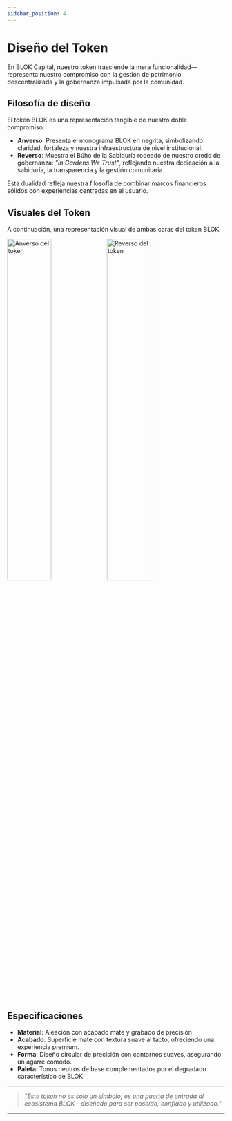 ```yaml
---
sidebar_position: 4
---
```


# Diseño del Token

En BLOK Capital, nuestro token trasciende la mera funcionalidad—representa nuestro compromiso con la gestión de patrimonio descentralizada y la gobernanza impulsada por la comunidad.

## Filosofía de diseño

El token BLOK es una representación tangible de nuestro doble compromiso:

- **Anverso**: Presenta el monograma BLOK en negrita, simbolizando claridad, fortaleza y nuestra infraestructura de nivel institucional.
- **Reverso**: Muestra el Búho de la Sabiduría rodeado de nuestro credo de gobernanza: *"In Gardens We Trust"*, reflejando nuestra dedicación a la sabiduría, la transparencia y la gestión comunitaria.

Esta dualidad refleja nuestra filosofía de combinar marcos financieros sólidos con experiencias centradas en el usuario.

## Visuales del Token

A continuación, una representación visual de ambas caras del token BLOK

<div style={{ display: 'flex', justifyContent: 'center', gap: '2%' }}>
  <img src="/img/token-front.png" alt="Anverso del token" width="45%" />
  <img src="/img/token-back.png" alt="Reverso del token" width="45%" />
</div>

## Especificaciones

- **Material**: Aleación con acabado mate y grabado de precisión
- **Acabado**: Superficie mate con textura suave al tacto, ofreciendo una experiencia premium.
- **Forma**: Diseño circular de precisión con contornos suaves, asegurando un agarre cómodo.
- **Paleta**: Tonos neutros de base complementados por el degradado característico de BLOK

---

> *"Este token no es solo un símbolo; es una puerta de entrada al ecosistema BLOK—diseñado para ser poseído, confiado y utilizado."*

--- 